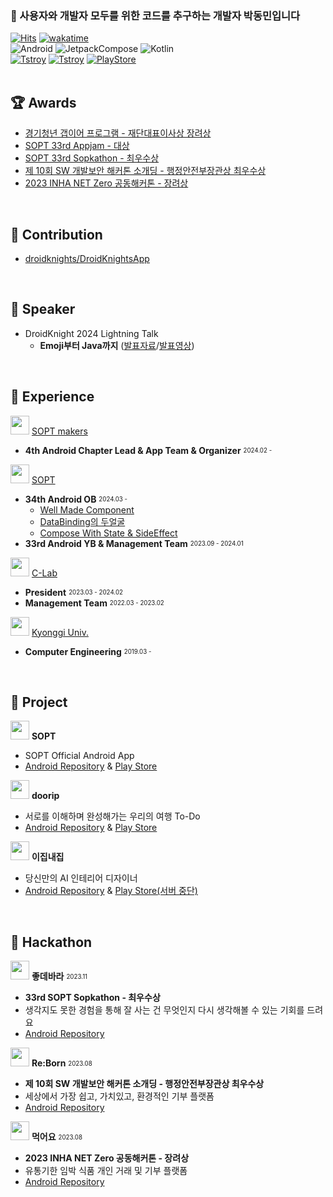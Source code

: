 ### 👋 사용자와 개발자 모두를 위한 코드를 추구하는 개발자 박동민입니다    
[![Hits](https://hits.seeyoufarm.com/api/count/incr/badge.svg?url=https%3A%2F%2Fgithub.com%2Fchattymin&count_bg=%2379C83D&title_bg=%23555555&icon=github.svg&icon_color=%23E7E7E7&title=hits&edge_flat=true)](https://hits.seeyoufarm.com)
[![wakatime](https://wakatime.com/badge/user/018b6af5-b526-4585-90a3-a8dd3d9e5a33.svg)](https://wakatime.com/@018b6af5-b526-4585-90a3-a8dd3d9e5a33)   
![Android](https://img.shields.io/badge/Android-3DDC84?style=for-the-badge&logo=Android&logoColor=white)
![JetpackCompose](https://img.shields.io/badge/JetpackCompose-4285F4?style=for-the-badge&logo=jetpackcompose&logoColor=white)
![Kotlin](https://img.shields.io/badge/kotlin-7F52FF?style=for-the-badge&logo=Kotlin&logoColor=white)   
[![Tstroy](https://img.shields.io/badge/개인블로그-000000?style=flat-square&logo=tistory&logoColor=white)](https://naemamdaelo.tistory.com) 
[![Tstroy](https://img.shields.io/badge/doorip팀블로그-FF4F11?style=flat-square&logo=tistory&logoColor=white)](https://teamgoinggoing.tistory.com/) 
[![PlayStore](https://img.shields.io/badge/GooglePlayStore-4285F4?style=flat-square&logo=googlepay&logoColor=white)](https://play.google.com/store/apps/developer?id=Chattymin)   
</br>


## **🏆 Awards**
- [경기청년 갭이어 프로그램 - 재단대표이사상 장려상](https://github.com/plandamoa)
- [SOPT 33rd Appjam - 대상](https://github.com/Team-Going)   
- [SOPT 33rd Sopkathon - 최우수상](https://github.com/DO-SOPT-SOPKATHON-ANDROID-TEAM3)
- [제 10회 SW 개발보안 해커톤 소개딩 - 행정안전부장관상 최우수상](https://github.com/Don-tEuhRa)   
- [2023 INHA NET Zero 공동해커톤 - 장려상](https://github.com/InhaHackathon)     
</br>

## **👊 Contribution**
- [droidknights/DroidKnightsApp](https://github.com/droidknights/DroidKnightsApp/pulls?q=is%3Apr+assignee%3Achattymin+)
</br>

## **📢 Speaker**
- DroidKnight 2024 Lightning Talk
  - **Emoji부터 Java까지** ([발표자료](https://speakerdeck.com/chattymin/2024-droidknight-lightningtalk)/[발표영상](https://www.youtube.com/watch?v=8Daphck1LDE))
</br>

## **🎁 Experience**
<img src="https://github.com/chattymin/chattymin/assets/52882799/3eba4ad4-8e50-4e8e-b8b0-decf17aea2b2" width="30" height="30"/> [SOPT makers](https://makers.sopt.org/)   
- **4th Android Chapter Lead & App Team & Organizer** <sub><sup>2024.02 - </sup></sub>   

<img src="https://github.com/chattymin/chattymin/assets/52882799/fbe6681a-39f8-4d50-9080-a9c98c953e25" width="30" height="30"/> [SOPT](https://www.sopt.org)   
- **34th Android OB** <sub><sup>2024.03 - </sup></sub>   
  - [Well Made Component](https://naemamdaelo.tistory.com/entry/SOPT-34th-%EC%95%88%EB%93%9C%EB%A1%9C%EC%9D%B4%EB%93%9C%ED%8C%8C%ED%8A%B8-%EB%AF%B8%EB%AF%B8%EB%82%98-Well-Made-Component)
  - [DataBinding의 두얼굴](https://naemamdaelo.tistory.com/entry/SOPT-34th-%EC%95%88%EB%93%9C%EB%A1%9C%EC%9D%B4%EB%93%9C%ED%8C%8C%ED%8A%B8-%EB%AF%B8%EB%AF%B8%EB%82%98-DataBinding%EC%9D%98-%EB%91%90-%EC%96%BC%EA%B5%B4)
  - [Compose With State & SideEffect](https://naemamdaelo.tistory.com/entry/SOPT-34th-%EC%95%88%EB%93%9C%EB%A1%9C%EC%9D%B4%EB%93%9C%ED%8C%8C%ED%8A%B8-%EB%AF%B8%EB%AF%B8%EB%82%98-%EB%AF%B8%EC%A0%95)
- **33rd Android YB &  Management Team** <sub><sup>2023.09 - 2024.01</sup></sub>   

<img src="https://github.com/chattymin/chattymin/assets/52882799/880f985c-09b2-4aec-a922-cfd8ff2e27f9" width="30" height="30"/> [C-Lab](https://www.clab.page/)   
- **President** <sub><sup>2023.03 - 2024.02</sup></sub>     
- **Management Team** <sub><sup>2022.03 - 2023.02</sup></sub>   


<img src="https://github.com/chattymin/chattymin/assets/52882799/f9ce708e-4269-426b-a26c-68c351333022" width="30" height="30"/> [Kyonggi Univ.](https://www.kyonggi.ac.kr/www/index.do)   
- **Computer Engineering** <sub><sup>2019.03 - </sup></sub>   
</br>

## **💪 Project**
<img src="https://github.com/chattymin/chattymin/assets/52882799/3d14995f-d655-453e-9755-4a59a45ba1ad" width="30" height="30"/> **SOPT**
- SOPT Official Android App
- [Android Repository](https://github.com/sopt-makers/sopt-android) & [Play Store](https://play.google.com/store/apps/details?id=org.sopt.official)

<img src="https://github.com/Team-Going/Going-Android/assets/97405341/9d8f8e2b-f3f6-4773-813b-49d3a9a86432" width=30 /> **doorip**
- 서로를 이해하며 완성해가는 우리의 여행 To-Do
- [Android Repository](https://github.com/Team-Going/Going-Android) & [Play Store](https://play.google.com/store/apps/details?id=com.going.doorip)

<img src="https://github.com/chattymin/chattymin/assets/52882799/2983f2a0-b014-44e6-9d46-6e82eb39e657" width=30 /> **이집내집**
- 당신만의 AI 인테리어 디자이너
- [Android Repository](https://github.com/EzipNaezip/gd-app) & [Play Store(서버 중단)](https://play.google.com/store/apps/details?id=com.dongminpark.projectgd)
</br>

## **👑 Hackathon**
<img src="https://github.com/chattymin/chattymin/assets/52882799/8401c006-e06e-4c7a-b3d1-6971ac91bdfa" width="30" height="30"/> **좋데바라** <sub><sup>2023.11</sup></sub>   
- **33rd SOPT Sopkathon - 최우수상**
- 생각지도 못한 경험을 통해 잘 사는 건 무엇인지 다시 생각해볼 수 있는 기회를 드려요
- [Android Repository](https://github.com/DO-SOPT-SOPKATHON-ANDROID-TEAM3)

<img src="https://github.com/chattymin/chattymin/assets/52882799/12f86495-cf36-431f-b7c7-2fa148b0b670" width="30" height="30"/> **Re:Born** <sub><sup>2023.08</sup></sub>   
- **제 10회 SW 개발보안 해커톤 소개딩 - 행정안전부장관상 최우수상**
- 세상에서 가장 쉽고, 가치있고, 환경적인 기부 플랫폼
- [Android Repository](https://github.com/Don-tEuhRa/Android)

<img src="https://github.com/chattymin/chattymin/assets/52882799/2e5272df-2258-4f4d-9dcc-5d1af9539c98" width="30" height="30"/> **먹어요** <sub><sup>2023.08</sup></sub>   
- **2023 INHA NET Zero 공동해커톤 - 장려상**
- 유통기한 임박 식품 개인 거래 및 기부 플랫폼
- [Android Repository](https://github.com/InhaHackathon/FoodMarketAndroid)
</br>
